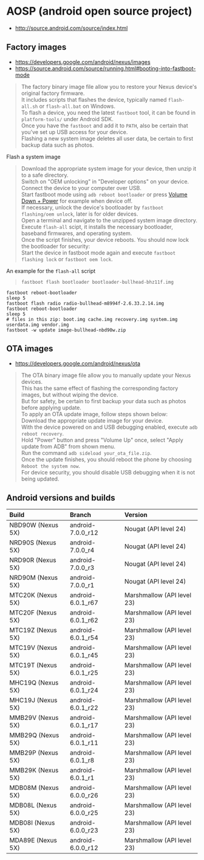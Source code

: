 # AOSP (android open source project)
- http://source.android.com/source/index.html

## Factory images
- https://developers.google.com/android/nexus/images
- https://source.android.com/source/running.html#booting-into-fastboot-mode

> The factory binary image file allow you to restore your Nexus device's original factory firmware.  
> It includes scripts that flashes the device, typically named `flash-all.sh` or `flash-all.bat` on Windows.  
> To flash a device, you need the latest `fastboot` tool, it can be found in `platform-tools/` under Android SDK.  
> Once you have the `fastboot` and add it to `PATH`, also be certain that you've set up USB access for your device.  
> Flashing a new system image deletes all user data, be certain to first backup data such as photos.  

Flash a system image
> Download the appropriate system image for your device, then unzip it to a safe directory.  
> Switch on "OEM unlocking" in "Developer options" on your device.  
> Connect the device to your computer over USB.  
> Start fastboot mode using `adb reboot bootloader` or press [Volume Down + Power](https://source.android.com/source/running.html#booting-into-fastboot-mode) for example when device off.  
> If necessary, unlock the device's bootloader by `fastboot flashing/oem unlock`, later is for older devices.  
> Open a terminal and navigate to the unzipped system image directory.  
> Execute `flash-all` scipt, it installs the necessary bootloader, baseband firmwares, and operating system.  
> Once the script finishes, your device reboots. You should now lock the bootloader for security:  
> Start the device in fastboot mode again and execute `fastboot flashing lock` or `fastboot oem lock`.  

An example for the `flash-all` script
>     fastboot flash bootloader bootloader-bullhead-bhz11f.img
    fastboot reboot-bootloader
    sleep 5
    fastboot flash radio radio-bullhead-m8994f-2.6.33.2.14.img
    fastboot reboot-bootloader
    sleep 5
    # files in this zip: boot.img cache.img recovery.img system.img userdata.img vendor.img
    fastboot -w update image-bullhead-nbd90w.zip

## OTA images
- https://developers.google.com/android/nexus/ota

> The OTA binary image file allow you to manually update your Nexus devices.  
> This has the same effect of flashing the corresponding factory images, but without wiping the device.  
> But for safety, be certain to first backup your data such as photos before applying update.  
> To apply an OTA update image, follow steps shown below:  
> Download the appropriate update image for your device.  
> With the device powered on and USB debugging enabled, execute `adb reboot recovery`.  
> Hold "Power" button and press "Volume Up" once, select "Apply update from ADB" from shown menu.  
> Run the command `adb sideload your_ota_file.zip`.  
> Once the update finishes, you should reboot the phone by choosing `Reboot the system now`.  
> For device security, you should disable USB debugging when it is not being updated.  

## Android versions and builds

| Build | Branch | Version |
| :---- | :----- | :------ |
| NBD90W (Nexus 5X) | android-7.0.0_r12 | Nougat (API level 24) |
| NRD90S (Nexus 5X) | android-7.0.0_r4 | Nougat (API level 24) |
| NRD90R (Nexus 5X) | android-7.0.0_r3 | Nougat (API level 24) |
| NRD90M (Nexus 5X) | android-7.0.0_r1 | Nougat (API level 24) |
| MTC20K (Nexus 5X) | android-6.0.1_r67 | Marshmallow (API level 23) |
| MTC20F (Nexus 5X) | android-6.0.1_r62 | Marshmallow (API level 23) |
| MTC19Z (Nexus 5X) | android-6.0.1_r54 | Marshmallow (API level 23) |
| MTC19V (Nexus 5X) | android-6.0.1_r45 | Marshmallow (API level 23) |
| MTC19T (Nexus 5X) | android-6.0.1_r25 | Marshmallow (API level 23) |
| MHC19Q (Nexus 5X) | android-6.0.1_r24 | Marshmallow (API level 23) |
| MHC19J (Nexus 5X) | android-6.0.1_r22 | Marshmallow (API level 23) |
| MMB29V (Nexus 5X) | android-6.0.1_r17 | Marshmallow (API level 23) |
| MMB29Q (Nexus 5X) | android-6.0.1_r11 | Marshmallow (API level 23) |
| MMB29P (Nexus 5X) | android-6.0.1_r8 | Marshmallow (API level 23) |
| MMB29K (Nexus 5X) | android-6.0.1_r1 | Marshmallow (API level 23) |
| MDB08M (Nexus 5X) | android-6.0.0_r26 | Marshmallow (API level 23) |
| MDB08L (Nexus 5X) | android-6.0.0_r25 | Marshmallow (API level 23) |
| MDB08I (Nexus 5X) | android-6.0.0_r23 | Marshmallow (API level 23) |
| MDA89E (Nexus 5X) | android-6.0.0_r12 | Marshmallow (API level 23) |
